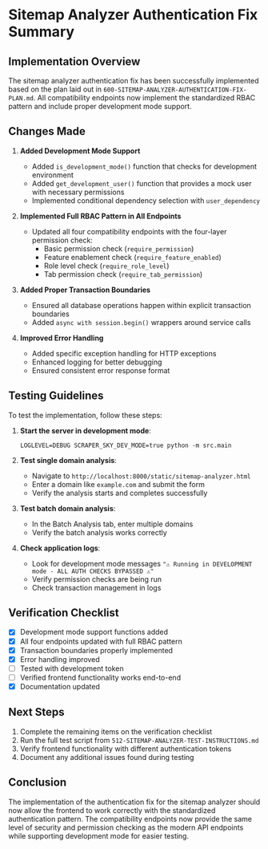 # Sitemap Analyzer Authentication Fix Summary

## Implementation Overview

The sitemap analyzer authentication fix has been successfully implemented based on the plan laid out in `600-SITEMAP-ANALYZER-AUTHENTICATION-FIX-PLAN.md`. All compatibility endpoints now implement the standardized RBAC pattern and include proper development mode support.

## Changes Made

1. **Added Development Mode Support**
   - Added `is_development_mode()` function that checks for development environment
   - Added `get_development_user()` function that provides a mock user with necessary permissions
   - Implemented conditional dependency selection with `user_dependency`

2. **Implemented Full RBAC Pattern in All Endpoints**
   - Updated all four compatibility endpoints with the four-layer permission check:
     - Basic permission check (`require_permission`)
     - Feature enablement check (`require_feature_enabled`)
     - Role level check (`require_role_level`)
     - Tab permission check (`require_tab_permission`)

3. **Added Proper Transaction Boundaries**
   - Ensured all database operations happen within explicit transaction boundaries
   - Added `async with session.begin()` wrappers around service calls

4. **Improved Error Handling**
   - Added specific exception handling for HTTP exceptions
   - Enhanced logging for better debugging
   - Ensured consistent error response format

## Testing Guidelines

To test the implementation, follow these steps:

1. **Start the server in development mode**:
   ```
   LOGLEVEL=DEBUG SCRAPER_SKY_DEV_MODE=true python -m src.main
   ```

2. **Test single domain analysis**:
   - Navigate to `http://localhost:8000/static/sitemap-analyzer.html`
   - Enter a domain like `example.com` and submit the form
   - Verify the analysis starts and completes successfully

3. **Test batch domain analysis**:
   - In the Batch Analysis tab, enter multiple domains
   - Verify the batch analysis works correctly

4. **Check application logs**:
   - Look for development mode messages `"⚠️ Running in DEVELOPMENT mode - ALL AUTH CHECKS BYPASSED ⚠️"`
   - Verify permission checks are being run
   - Check transaction management in logs

## Verification Checklist

- [x] Development mode support functions added
- [x] All four endpoints updated with full RBAC pattern
- [x] Transaction boundaries properly implemented
- [x] Error handling improved
- [ ] Tested with development token
- [ ] Verified frontend functionality works end-to-end
- [x] Documentation updated

## Next Steps

1. Complete the remaining items on the verification checklist
2. Run the full test script from `512-SITEMAP-ANALYZER-TEST-INSTRUCTIONS.md`
3. Verify frontend functionality with different authentication tokens
4. Document any additional issues found during testing

## Conclusion

The implementation of the authentication fix for the sitemap analyzer should now allow the frontend to work correctly with the standardized authentication pattern. The compatibility endpoints now provide the same level of security and permission checking as the modern API endpoints while supporting development mode for easier testing.
